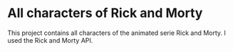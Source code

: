 # All characters of Rick and Morty

This project contains all characters of the animated serie Rick and Morty.
I used the Rick and Morty API.
